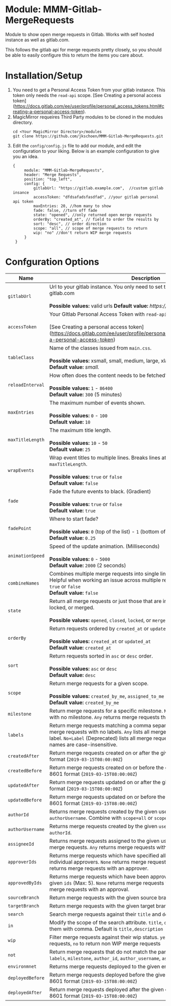 # Module: MMM-Gitlab-MergeRequests
Module to show open merge requests in Gitlab. Works  with self hosted instance as well as gitlab.com. 

This follows the gitlab api for merge requests pretty closely, so you should be able to easily configure
this to return the items you care about.

# Installation/Setup
1. You need to get a Personal Access Token from your gitlab instance. This token only needs the `read-api` scope. [See Creating a personal access token] (https://docs.gitlab.com/ee/user/profile/personal_access_tokens.html#creating-a-personal-access-token).
2. MagicMirror requeires Third Party modules to be cloned in the modules directory.
   ```
   cd <Your MagicMirror Directory>/modules
   git clone https://github.com/jkschoen/MMM-Gitlab-MergeRequests.git
   ```
3. Edit the `config/config.js` file to add our module, and edit the configuration 
   to your liking. Below is an example configuration to give you an idea.
   ```
   {
        module: "MMM-Gitlab-MergeRequests",
        header: "Merge Requests",
        position: "top_left",
        config: {
            gitlabUrl: "https://gitlab.example.com",  //custom gitlab insance
            accessToken: "dfdsafadsfasdfad", //your gitlab personal api token
            maxEntries: 20, //hom many to show
            fade: false, //turn off fade
            state: "opened", //only returned open merge requests
            orderBy: "created_at", // field to order the results by
            sort: "desc", // order direction
            scope: "all", // scope of merge requests to return
            wip: "no" //don't return WIP merge requests
        }			
	}
    ```
# Confguration Options

| Name           | Description |
|----------------|---------------------------------|
| `gitlabUrl`      | Url to your gitlab instance. You only need to set this if you are not using gitlab.com <br><br> **Possible values:** valid urls **Default value:** _https://gitlab.com_ |
| `accessToken`    | Your GItlab Personal Access Token with `read-api` scope. <br><br>[See Creating a personal access token] (https://docs.gitlab.com/ee/user/profile/personal_access_tokens.html#creating-a-personal-access-token) |
| `tableClass`     | Name of the classes issued from `main.css`. <br><br>**Possible values:** xsmall, small, medium, large, xlarge. <br> **Default value:** _small._
| `reloadInterval` | How often does the content needs to be fetched? (Seconds) <br><br> **Possible values:** `1` - `86400` <br> **Default value:** `300` (5 minutes)
| `maxEntries`     | The maximum number of events shown. <br><br> **Possible values:** `0` - `100` <br> **Default value:** `10`
| `maxTitleLength` | The maximum title length. <br><br> **Possible values:** `10` - `50` <br> **Default value:** `25`
| `wrapEvents`     | Wrap event titles to multiple lines. Breaks lines at the length defined by `maxTitleLength`. <br><br> **Possible values:** `true` or `false` <br> **Default value:** `false`
| `fade`           | Fade the future events to black. (Gradient) <br><br> **Possible values:** `true` or `false` <br> **Default value:** `true` |
| `fadePoint`      | Where to start fade? <br><br> **Possible values:** `0` (top of the list) - `1` (bottom of list) <br> **Default value:** `0.25`
| `animationSpeed` | Speed of the update animation. (Milliseconds) <br><br> **Possible values:** `0` - `5000` <br> **Default value:** `2000` (2 seconds)
| `combineNames`   | Combines multiple merge requests into single line when title are identical. Helpful when working an issue across multiple repositories. **Possible values:** `true` or `false` <br> **Default value:** `false` |
| `state`          | Return all merge requests or just those that are in specific state. opened, closed, locked, or merged. <br><br> **Possible values:** `opened`, `closed`, `locked`, or `merged`
| `orderBy`        | Return requests ordered by `created_at` or `updated_at` fields. <br><br> **Possible values:**  `created_at` or `updated_at` <br> **Default value:** `created_at`
| `sort`           | Return requests sorted in `asc` or `desc` order.  <br><br> **Possible values:**  `asc` or `desc` <br> **Default value:** `desc`
| `scope`          | Return merge requests for a given scope.  <br><br> **Possible values:**  `created_by_me`, `assigned_to_me` or `all` <br> **Default value:** `created_by_me`
| `milestone`      | Return merge requests for a specific milestone. `None` returns merge requests with no milestone. `Any` returns merge requests that have an assigned milestone.
| `labels`         | Return merge requests matching a comma separated list of labels. `None` lists all merge requests with no labels. `Any` lists all merge requests with at least one label. `No+Label` (Deprecated) lists all merge requests with no labels. Predefined names are case-insensitive.
| `createdAfter`   | Return merge requests created on or after the given time. Expected in ISO 8601 format (`2019-03-15T08:00:00Z`)
| `createdBefore`  | Return merge requests created on or before the given time. Expected in ISO 8601 format (`2019-03-15T08:00:00Z`)	 
| `updatedAfter`   | Return merge requests updated on or after the given time. Expected in ISO 8601 format (`2019-03-15T08:00:00Z`)
| `updatedBefore`  | Return merge requests updated on or before the given time. Expected in ISO 8601 format (`2019-03-15T08:00:00Z`)
| `authorId`       | Returns merge requests created by the given user `id`. Mutually exclusive with `authorUsername`. Combine with `scope=all` or `scope=assigned_to_me`
| `authorUsername` | Returns merge requests created by the given `username`. Mutually exclusive with `authorId`.
| `assigneeId`     | Returns merge requests assigned to the given user `id`. `None` returns unassigned merge requests. `Any` returns merge requests with an assignee.
| `approverIds`    | Returns merge requests which have specified all the users with the given `ids` as individual approvers. `None` returns merge requests without approvers. `Any` returns merge requests with an approver.
| `approvedByIds`  | Returns merge requests which have been approved by all the users with the given `ids` (Max: 5). `None` returns merge requests with no approvals. `Any` returns merge requests with an approval.
| `sourceBranch`   | Return merge requests with the given source branch
| `targetBranch`   | Return merge requests with the given target branch
| `search`         | Search merge requests against their `title` and `description`
| `in`             | Modify the scope of the search attribute. `title`, `description`, or a string joining them with comma. Default is `title,description`
| `wip`            | Filter merge requests against their wip status. `yes` to return only WIP merge requests, `no` to return non WIP merge requests
| `not`            | Return merge requests that do not match the parameters supplied. Accepts: `labels`, `milestone`, `author_id`, `author_username`, `assignee_id`, `assignee_username`
| `environmnet`    | Returns merge requests deployed to the given environment.
| `deployedBefore` | Return merge requests deployed before the given date/time. Expected in ISO 8601 format (`2019-03-15T08:00:00Z`)
| `deployedAfter`  | Return merge requests deployed after the given date/time. Expected in ISO 8601 format (`2019-03-15T08:00:00Z`)

